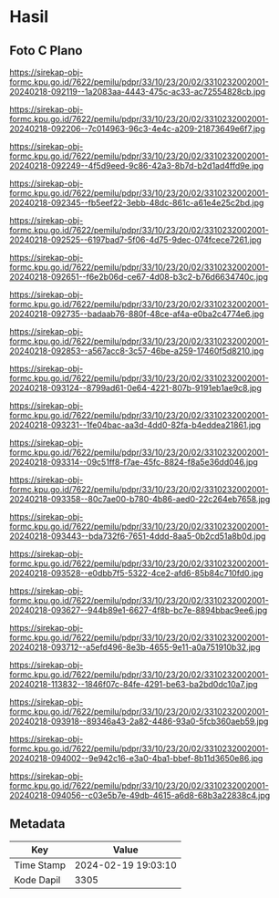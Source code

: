 # Hasil

## Foto C Plano

https://sirekap-obj-formc.kpu.go.id/7622/pemilu/pdpr/33/10/23/20/02/3310232002001-20240218-092119--1a2083aa-4443-475c-ac33-ac72554828cb.jpg

https://sirekap-obj-formc.kpu.go.id/7622/pemilu/pdpr/33/10/23/20/02/3310232002001-20240218-092206--7c014963-96c3-4e4c-a209-21873649e6f7.jpg

https://sirekap-obj-formc.kpu.go.id/7622/pemilu/pdpr/33/10/23/20/02/3310232002001-20240218-092249--4f5d9eed-9c86-42a3-8b7d-b2d1ad4ffd9e.jpg

https://sirekap-obj-formc.kpu.go.id/7622/pemilu/pdpr/33/10/23/20/02/3310232002001-20240218-092345--fb5eef22-3ebb-48dc-861c-a61e4e25c2bd.jpg

https://sirekap-obj-formc.kpu.go.id/7622/pemilu/pdpr/33/10/23/20/02/3310232002001-20240218-092525--6197bad7-5f06-4d75-9dec-074fcece7261.jpg

https://sirekap-obj-formc.kpu.go.id/7622/pemilu/pdpr/33/10/23/20/02/3310232002001-20240218-092651--f6e2b06d-ce67-4d08-b3c2-b76d6634740c.jpg

https://sirekap-obj-formc.kpu.go.id/7622/pemilu/pdpr/33/10/23/20/02/3310232002001-20240218-092735--badaab76-880f-48ce-af4a-e0ba2c4774e6.jpg

https://sirekap-obj-formc.kpu.go.id/7622/pemilu/pdpr/33/10/23/20/02/3310232002001-20240218-092853--a567acc8-3c57-46be-a259-17460f5d8210.jpg

https://sirekap-obj-formc.kpu.go.id/7622/pemilu/pdpr/33/10/23/20/02/3310232002001-20240218-093124--8799ad61-0e64-4221-807b-9191eb1ae9c8.jpg

https://sirekap-obj-formc.kpu.go.id/7622/pemilu/pdpr/33/10/23/20/02/3310232002001-20240218-093231--1fe04bac-aa3d-4dd0-82fa-b4eddea21861.jpg

https://sirekap-obj-formc.kpu.go.id/7622/pemilu/pdpr/33/10/23/20/02/3310232002001-20240218-093314--09c51ff8-f7ae-45fc-8824-f8a5e36dd046.jpg

https://sirekap-obj-formc.kpu.go.id/7622/pemilu/pdpr/33/10/23/20/02/3310232002001-20240218-093358--80c7ae00-b780-4b86-aed0-22c264eb7658.jpg

https://sirekap-obj-formc.kpu.go.id/7622/pemilu/pdpr/33/10/23/20/02/3310232002001-20240218-093443--bda732f6-7651-4ddd-8aa5-0b2cd51a8b0d.jpg

https://sirekap-obj-formc.kpu.go.id/7622/pemilu/pdpr/33/10/23/20/02/3310232002001-20240218-093528--e0dbb7f5-5322-4ce2-afd6-85b84c710fd0.jpg

https://sirekap-obj-formc.kpu.go.id/7622/pemilu/pdpr/33/10/23/20/02/3310232002001-20240218-093627--944b89e1-6627-4f8b-bc7e-8894bbac9ee6.jpg

https://sirekap-obj-formc.kpu.go.id/7622/pemilu/pdpr/33/10/23/20/02/3310232002001-20240218-093712--a5efd496-8e3b-4655-9e11-a0a751910b32.jpg

https://sirekap-obj-formc.kpu.go.id/7622/pemilu/pdpr/33/10/23/20/02/3310232002001-20240218-113832--1846f07c-84fe-4291-be63-ba2bd0dc10a7.jpg

https://sirekap-obj-formc.kpu.go.id/7622/pemilu/pdpr/33/10/23/20/02/3310232002001-20240218-093918--89346a43-2a82-4486-93a0-5fcb360aeb59.jpg

https://sirekap-obj-formc.kpu.go.id/7622/pemilu/pdpr/33/10/23/20/02/3310232002001-20240218-094002--9e942c16-e3a0-4ba1-bbef-8b11d3650e86.jpg

https://sirekap-obj-formc.kpu.go.id/7622/pemilu/pdpr/33/10/23/20/02/3310232002001-20240218-094056--c03e5b7e-49db-4615-a6d8-68b3a22838c4.jpg


## Metadata

| Key        | Value               |
| ---------- | ------------------- |
| Time Stamp | 2024-02-19 19:03:10 |
| Kode Dapil | 3305                |



